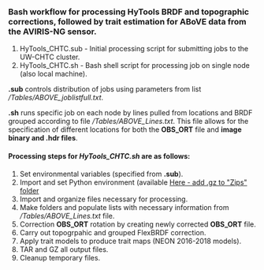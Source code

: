 ### Bash workflow for processing HyTools BRDF and topographic corrections, followed by trait estimation for ABoVE data from the AVIRIS-NG sensor.

1. HyTools_CHTC.sub - Initial processing script for submitting jobs to the UW-CHTC cluster.
2. HyTools_CHTC.sh - Bash shell script for processing job on single node (also local machine).

**.sub** controls distribution of jobs using parameters from list */Tables/ABOVE_joblistfull.txt*.

**.sh** runs specific job on each node by lines pulled from locations and BRDF grouped according to file */Tables/ABOVE_Lines.txt*.  This file allows for the specification of different locations for both the **OBS_ORT** file and **image binary and .hdr files**.

#### Processing steps for *HyTools_CHTC.sh* are as follows:

1. Set environmental variables (specified from **.sub**).
2. Import and set Python environment (available [Here - add .gz to "Zips" folder](https://drive.google.com/file/d/1SA5sEl1XUSjpTKohVrjByJXYkqd5eNKi/view?usp=sharing)
3. Import and organize files necessary for processing.
4. Make folders and populate lists with necessary information from */Tables/ABOVE_Lines.txt* file.
5. Correction **OBS_ORT** rotation by creating newly corrected **OBS_ORT** file.
6. Carry out topogrpahic and grouped FlexBRDF correction.
7. Apply trait models to produce trait maps (NEON 2016-2018 models).
8. TAR and GZ all output files.
9. Cleanup temporary files.

